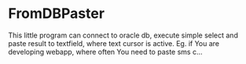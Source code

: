 # FromDBPaster
This little program can connect to oracle db, execute simple select and paste result to textfield, where text cursor is active. Eg. if You are developing webapp, where often You need to paste sms c…
